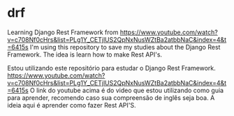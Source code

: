 # drf
Learning Django Rest Framework from 
https://www.youtube.com/watch?v=c708Nf0cHrs&list=PLg1Y_CETjlUS2QpNxNusWZtBa2atbbNaC&index=4&t=6415s
I'm using this repository to save my studies about the Django Rest Framework.
The idea is learn how to make Rest API's.

Estou utilizando este repositório para estudar o Django Rest Framework. 
https://www.youtube.com/watch?v=c708Nf0cHrs&list=PLg1Y_CETjlUS2QpNxNusWZtBa2atbbNaC&index=4&t=6415s
O link do youtube acima é do video que estou utilizando como guia para aprender, recomendo caso sua compreensão de inglês seja boa.
A ideia aqui é aprender como fazer Rest API'S.
